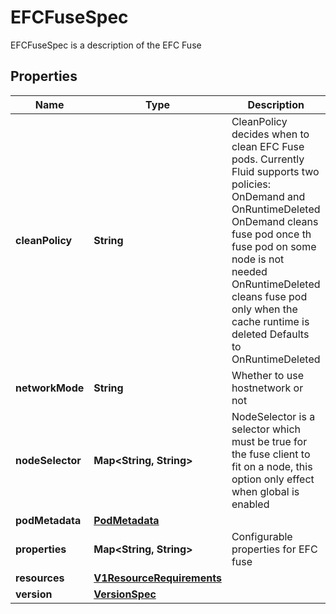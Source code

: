 

# EFCFuseSpec

EFCFuseSpec is a description of the EFC Fuse
## Properties

Name | Type | Description | Notes
------------ | ------------- | ------------- | -------------
**cleanPolicy** | **String** | CleanPolicy decides when to clean EFC Fuse pods. Currently Fluid supports two policies: OnDemand and OnRuntimeDeleted OnDemand cleans fuse pod once th fuse pod on some node is not needed OnRuntimeDeleted cleans fuse pod only when the cache runtime is deleted Defaults to OnRuntimeDeleted |  [optional]
**networkMode** | **String** | Whether to use hostnetwork or not |  [optional]
**nodeSelector** | **Map&lt;String, String&gt;** | NodeSelector is a selector which must be true for the fuse client to fit on a node, this option only effect when global is enabled |  [optional]
**podMetadata** | [**PodMetadata**](PodMetadata.md) |  |  [optional]
**properties** | **Map&lt;String, String&gt;** | Configurable properties for EFC fuse |  [optional]
**resources** | [**V1ResourceRequirements**](V1ResourceRequirements.md) |  |  [optional]
**version** | [**VersionSpec**](VersionSpec.md) |  |  [optional]



